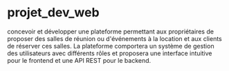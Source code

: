 # projet_dev_web
concevoir et développer une plateforme permettant aux propriétaires de proposer des salles de réunion ou d'événements à la location et aux clients de réserver ces salles. La plateforme comportera un système de gestion des utilisateurs avec différents rôles et proposera une interface intuitive pour le frontend et une API REST pour le backend.
